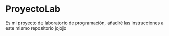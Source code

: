 # ProyectoLab
Es mi proyecto de laboratorio de programación, añadiré las instrucciones a este mismo repositorio jojojo
